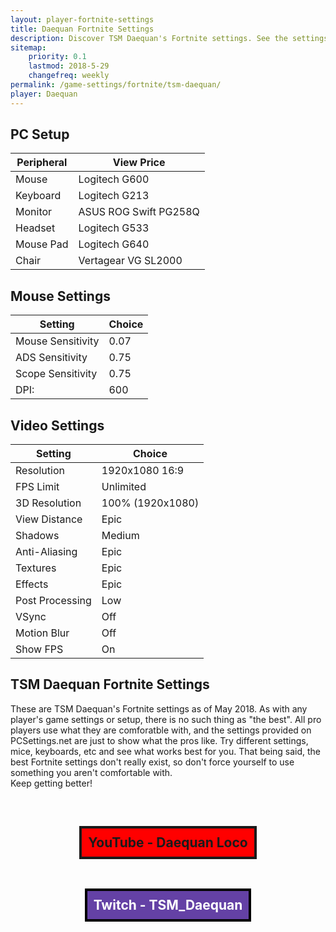 ```yaml
---
layout: player-fortnite-settings
title: Daequan Fortnite Settings
description: Discover TSM Daequan's Fortnite settings. See the settings Daequan likes and compare them with yours.
sitemap:
    priority: 0.1
    lastmod: 2018-5-29
    changefreq: weekly
permalink: /game-settings/fortnite/tsm-daequan/
player: Daequan
---
```

<p>
	<div class="image right">
<!-- <img src="/images/ninja.jpg" alt="ninja fortnite settings" style="border:3px;border-style:solid;"> -->
</div>

<h2 class="fancy">PC Setup</h2>
<div class="table-wrapper">
		<table class="alt">
			<thead>
				<tr>
					<th>Peripheral</th>
					<th>View Price</th>
				</tr>
			</thead>
			<tbody>
				<tr>
					<td>Mouse</td>
					<td>Logitech G600</td>
				</tr>
				<tr>
					<td>Keyboard</td>
					<td>Logitech G213</td>
				</tr>
				<tr>
					<td>Monitor</td>
					<td>ASUS ROG Swift PG258Q</td>
				</tr>
				<tr>
					<td>Headset</td>
					<td>Logitech G533</td>
				</tr>
				<tr>
					<td>Mouse Pad</td>
					<td>Logitech G640</td>
				</tr>
				<tr>
					<td>Chair</td>
					<td>Vertagear VG SL2000</td>
				</tr>
			</tbody>
		</table>
	</div>

<div class="table-wrapper">
	<h2 class="fancy">Mouse Settings</h2>
<table class="alt">
	<thead>
		<tr>
			<th>Setting</th>
			<th>Choice</th>
		</tr>
	</thead>
	<tbody>
		<tr>
			<td>Mouse Sensitivity</td>
			<td>0.07</td>
		</tr>
		<tr>
			<td>ADS Sensitivity</td>
			<td>0.75</td>
		</tr>
		<tr>
			<td>Scope Sensitivity</td>
			<td>0.75</td>
		</tr>
		<tr>
			<td>DPI:</td>
			<td>600</td>
		</tr>
	</tbody>
</table>
</div>

<h2 class="fancy">Video Settings</h2>
<div class="table-wrapper">
		<table class="alt">
			<thead>
				<tr>
					<th>Setting</th>
					<th>Choice</th>
				</tr>
			</thead>
			<tbody>
				<tr>
					<td>Resolution</td>
					<td>1920x1080 16:9</td>
				</tr>
				<tr>
					<td>FPS Limit</td>
					<td>Unlimited</td>
				</tr>
				<tr>
					<td>3D Resolution</td>
					<td>100% (1920x1080)</td>
				</tr>
				<tr>
					<td>View Distance</td>
					<td>Epic</td>
				</tr>
				<tr>
					<td>Shadows</td>
					<td>Medium</td>
				</tr>
				<tr>
					<td>Anti-Aliasing</td>
					<td>Epic</td>
				</tr>
				<tr>
					<td>Textures</td>
					<td>Epic</td>
				</tr>
				<tr>
					<td>Effects</td>
					<td>Epic</td>
				</tr>
				<tr>
					<td>Post Processing</td>
					<td>Low</td>
				</tr>
				<tr>
					<td>VSync</td>
					<td>Off</td>
				</tr>
				<tr>
					<td>Motion Blur</td>
					<td>Off</td>
				</tr>
				<tr>
					<td>Show FPS</td>
					<td>On</td>
				</tr>
			</tbody>
		</table>
	</div>

<h2> TSM Daequan Fortnite Settings</h2>

These are TSM Daequan's Fortnite settings as of May 2018. As with any player's game settings or setup, there is no such thing as "the best". All pro players use what they are comforatble with, and the settings provided on PCSettings.net are just to show what the pros like. Try different settings, mice, keyboards, etc and see what works best for you. That being said, the best Fortnite settings don't really exist, so don't force yourself to use something you aren't comfortable with.
<br> Keep getting better!
<br> <br> 
<div style="text-align:center">
<h2 style=" display: inline-block;background-color:red;border: solid 4px; padding: 10px;">YouTube - Daequan Loco</h2>
<br>
<h2 style="color:white; display: inline-block;background-color:#6441a5;border: solid 4px black; padding: 10px;">Twitch - TSM_Daequan</h2>
</div>